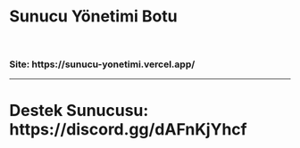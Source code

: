 # Sunucu Yönetimi Botu
<br>
<h3>Site: https://sunucu-yonetimi.vercel.app/</h3>
<hr>
<h3>
<h1>Destek Sunucusu: https://discord.gg/dAFnKjYhcf</h1><br>
